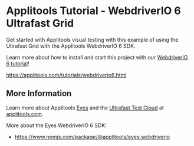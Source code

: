 # Applitools Tutorial - WebdriverIO 6 Ultrafast Grid

Get started with Applitools visual testing with this example of using the Ultrafast Grid with the Applitools WebdriverIO 6 SDK.

Learn more about how to install and start this project with our [WebdriverIO 6 tutorial](https://applitools.com/tutorials/webdriverio6.html)!

<https://applitools.com/tutorials/webdriverio6.html>

## More Information

Learn more about Applitools [Eyes](https://info.applitools.com/ucY77) and the [Ultrafast Test Cloud](https://info.applitools.com/ucY78) at [applitools.com](https://info.applitools.com/ucY76).

More about the Eyes WebdriverIO 6 SDK:
* https://www.npmjs.com/package/@applitools/eyes.webdriverio
